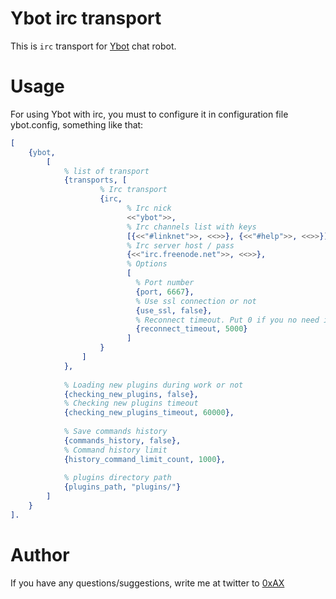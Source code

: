 Ybot irc transport
========================

This is `irc` transport for [Ybot](https://github.com/0xAX/Ybot) chat robot.

Usage
=========

For using Ybot with irc, you must to configure it in configuration file ybot.config, something like that:

```erlang
[
    {ybot,
        [
            % list of transport
            {transports, [
                    % Irc transport
                    {irc, 
                          % Irc nick
                          <<"ybot">>,
                          % Irc channels list with keys
                          [{<<"#linknet">>, <<>>}, {<<"#help">>, <<>>}],
                          % Irc server host / pass
                          {<<"irc.freenode.net">>, <<>>},
                          % Options
                          [
                            % Port number
                            {port, 6667},
                            % Use ssl connection or not 
                            {use_ssl, false},
                            % Reconnect timeout. Put 0 if you no need it.
                            {reconnect_timeout, 5000}
                          ]
                    }
                ]
            },
            
            % Loading new plugins during work or not
            {checking_new_plugins, false},
            % Checking new plugins timeout
            {checking_new_plugins_timeout, 60000},
            
            % Save commands history
            {commands_history, false},
            % Command history limit
            {history_command_limit_count, 1000},
 
            % plugins directory path
            {plugins_path, "plugins/"}
        ]
    }
].
```

Author
========================

If you have any questions/suggestions, write me at twitter to [0xAX](https://twitter.com/0xAX)